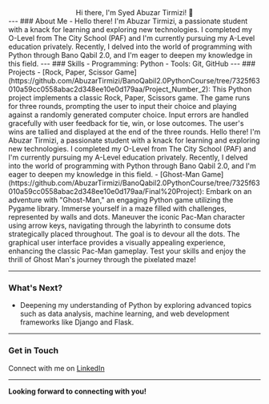 <div  align="center">Hi there, I'm Syed Abuzar Tirmizi! 👋</div>
---
### About Me
- Hello there! I'm Abuzar Tirmizi, a passionate student with a knack for learning and exploring new technologies. I completed my O-Level from The City School (PAF) and I'm currently pursuing my A-Level education privately. Recently, I delved into the world of programming with Python through Bano Qabil 2.0, and I'm eager to deepen my knowledge in this field.
---
### Skills
- Programming: Python
- Tools: Git, GitHub
---
 ### Projects
- [Rock, Paper, Scissor Game](https://github.com/AbuzarTirmizi/BanoQabil2.0PythonCourse/tree/7325f63010a59cc0558abac2d348ee10e0d179aa/Project_Number_2):
This Python project implements a classic Rock, Paper, Scissors game. The game runs for three rounds, prompting the user to input their choice and playing against a randomly generated computer choice. Input errors are handled gracefully with user feedback for tie, win, or lose outcomes. The user's wins are tallied and displayed at the end of the three rounds.
Hello there! I'm Abuzar Tirmizi, a passionate student with a knack for learning and exploring new technologies. I completed my O-Level from The City School (PAF) and I'm currently pursuing my A-Level education privately. Recently, I delved into the world of programming with Python through Bano Qabil 2.0, and I'm eager to deepen my knowledge in this field.                                                                                    
- [Ghost-Man Game](https://github.com/AbuzarTirmizi/BanoQabil2.0PythonCourse/tree/7325f63010a59cc0558abac2d348ee10e0d179aa/Final%20Project):
Embark on an adventure with "Ghost-Man," an engaging Python game utilizing the Pygame library. Immerse yourself in a maze filled with challenges, represented by walls and dots. Maneuver the iconic Pac-Man character using arrow keys, navigating through the labyrinth to consume dots strategically placed throughout. The goal is to devour all the dots. The graphical user interface provides a visually appealing experience, enhancing the classic Pac-Man gameplay. Test your skills and enjoy the thrill of Ghost Man's journey through the pixelated maze!  

---
### What's Next?
- Deepening my understanding of Python by exploring advanced topics such as data analysis, machine learning, and web development frameworks like Django and Flask.
---
### Get in Touch
Connect with me on [LinkedIn](https://www.linkedin.com/in/abuzar-tirmizi-7868012a4/)


---
**Looking forward to connecting with you!**
